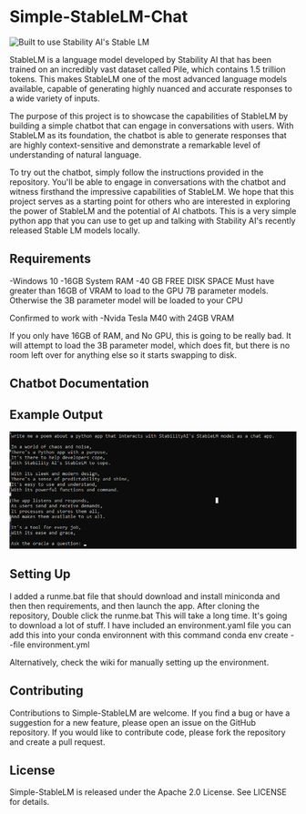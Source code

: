 # Simple-StableLM-Chat

![Built to use Stability AI's Stable LM](https://github.com/Stability-AI/StableLM/)

StableLM is a language model developed by Stability AI that has been trained on an incredibly vast dataset called Pile, which contains 1.5 trillion tokens. This makes StableLM one of the most advanced language models available, capable of generating highly nuanced and accurate responses to a wide variety of inputs.

The purpose of this project is to showcase the capabilities of StableLM by building a simple chatbot that can engage in conversations with users. With StableLM as its foundation, the chatbot is able to generate responses that are highly context-sensitive and demonstrate a remarkable level of understanding of natural language.

To try out the chatbot, simply follow the instructions provided in the repository. You'll be able to engage in conversations with the chatbot and witness firsthand the impressive capabilities of StableLM. We hope that this project serves as a starting point for others who are interested in exploring the power of StableLM and the potential of AI chatbots.
This is a very simple python app that you can use to get up and talking with Stability AI's recently released Stable LM models locally.

Requirements
---------------

-Windows 10 
-16GB System RAM
-40 GB FREE DISK SPACE
Must have greater than 16GB of VRAM to load to the GPU 7B parameter models.
Otherwise the 3B parameter model will be loaded to your CPU


Confirmed to work with
-Nvida Tesla M40 with 24GB VRAM



If you only have 16GB of RAM, and No GPU, this is going to be really bad. 
It will attempt to load the 3B parameter model, which does fit, but there
is no room left over for anything else so it starts swapping to disk. 


Chatbot Documentation
---------------



Example Output
---------------
![Working](https://github.com/astrobleem/Simple-StableLM-Chat/blob/c48523ebf1e942e33cce2ca434c368a57a8f798f/stablepoem.png)




Setting Up
---------------

I added a runme.bat file that should download and install miniconda and then then requirements, and then launch the app. 
After cloning the repository, 
Double click the runme.bat
This will take a long time. It's going to download a lot of stuff.
I have included an environment.yaml file you can add this into your conda environnent with this command
conda env create --file environment.yml

Alternatively, check the wiki for manually setting up the environment.




Contributing
-------------

Contributions to Simple-StableLM are welcome. If you find a bug or have a suggestion for a new feature, please open an issue on the GitHub repository. If you would like to contribute code, please fork the repository and create a pull request.

License
------------
Simple-StableLM is released under the Apache 2.0 License. See LICENSE for details.



